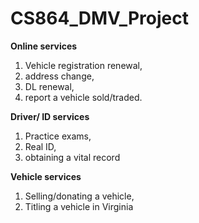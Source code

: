 # CS864_DMV_Project

**Online services**
<ol>
<li>Vehicle registration renewal, </li>
<li>address change, </li>
<li>DL renewal, </li>
<li>report a vehicle sold/traded.</li>
</ol>
 
**Driver/ ID services**
<ol>
<li>Practice exams, </li>
<li>Real ID, </li>
<li>obtaining a vital record</li>
</ol>

**Vehicle services**
<ol>
<li>Selling/donating a vehicle, </li>
<li>Titling a vehicle in Virginia</li>
</ol>
